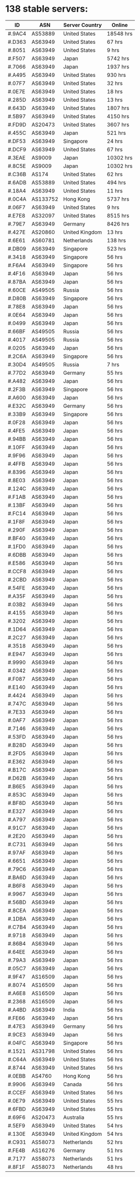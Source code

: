 # 138 stable servers:

| ID | ASN | Server Country | Online |
| ------ | ------ | ------ | ------ |
| #.9AC4 | AS53889 | United States | 18548 hrs |
| #.D363 | AS63949 | United States | 67 hrs |
| #.8051 | AS63949 | United States | 9 hrs |
| #.F507 | AS63949 | Japan | 5742 hrs |
| #.7066 | AS63949 | Japan | 1937 hrs |
| #.A495 | AS63949 | United States | 930 hrs |
| #.07F7 | AS63949 | United States | 32 hrs |
| #.0E7E | AS63949 | United States | 18 hrs |
| #.285D | AS63949 | United States | 13 hrs |
| #.643D | AS63949 | United States | 1807 hrs |
| #.5B97 | AS63949 | United States | 4150 hrs |
| #.FD9D | AS20473 | United States | 3607 hrs |
| #.455C | AS63949 | Japan | 521 hrs |
| #.DF53 | AS63949 | Singapore | 24 hrs |
| #.DCF9 | AS63949 | United States | 67 hrs |
| #.3EAE | AS9009 | Japan | 10302 hrs |
| #.8C5E | AS9009 | Japan | 10302 hrs |
| #.C36B | AS174 | United States | 62 hrs |
| #.6ADB | AS53889 | United States | 494 hrs |
| #.18A4 | AS63949 | United States | 11 hrs |
| #.0C4A | AS133752 | Hong Kong | 5737 hrs |
| #.06F7 | AS63949 | United States | 9 hrs |
| #.E7E8 | AS32097 | United States | 8515 hrs |
| #.79E7 | AS63949 | Germany | 8426 hrs |
| #.427E | AS20860 | United Kingdom | 13 hrs |
| #.6E61 | AS60781 | Netherlands | 138 hrs |
| #.DB09 | AS63949 | Singapore | 523 hrs |
| #.3418 | AS63949 | Singapore | 56 hrs |
| #.F6A4 | AS63949 | Singapore | 56 hrs |
| #.4F16 | AS63949 | Japan | 56 hrs |
| #.87BA | AS63949 | Japan | 56 hrs |
| #.60CE | AS49505 | Russia | 56 hrs |
| #.D80B | AS63949 | Singapore | 56 hrs |
| #.78E8 | AS63949 | Japan | 56 hrs |
| #.0E64 | AS63949 | Japan | 56 hrs |
| #.0499 | AS63949 | Japan | 56 hrs |
| #.66BF | AS49505 | Russia | 56 hrs |
| #.4017 | AS49505 | Russia | 56 hrs |
| #.0205 | AS63949 | Japan | 56 hrs |
| #.2C6A | AS63949 | Singapore | 56 hrs |
| #.30D4 | AS49505 | Russia | 7 hrs |
| #.77D2 | AS63949 | Germany | 55 hrs |
| #.A482 | AS63949 | Japan | 56 hrs |
| #.2F3B | AS63949 | Singapore | 56 hrs |
| #.A600 | AS63949 | Japan | 56 hrs |
| #.E32C | AS63949 | Germany | 56 hrs |
| #.33B9 | AS63949 | Singapore | 56 hrs |
| #.0F28 | AS63949 | Japan | 56 hrs |
| #.4FE5 | AS63949 | Japan | 56 hrs |
| #.94BB | AS63949 | Japan | 56 hrs |
| #.10FF | AS63949 | Japan | 56 hrs |
| #.9F96 | AS63949 | Japan | 56 hrs |
| #.4FFB | AS63949 | Japan | 56 hrs |
| #.8396 | AS63949 | Japan | 56 hrs |
| #.8E03 | AS63949 | Japan | 56 hrs |
| #.124C | AS63949 | Japan | 56 hrs |
| #.F1AB | AS63949 | Japan | 56 hrs |
| #.13BF | AS63949 | Japan | 56 hrs |
| #.FC14 | AS63949 | Japan | 56 hrs |
| #.1F8F | AS63949 | Japan | 56 hrs |
| #.290F | AS63949 | Japan | 56 hrs |
| #.BF40 | AS63949 | Japan | 56 hrs |
| #.1FD0 | AS63949 | Japan | 56 hrs |
| #.6DBB | AS63949 | Japan | 56 hrs |
| #.E586 | AS63949 | Japan | 56 hrs |
| #.CCF8 | AS63949 | Japan | 56 hrs |
| #.2CBD | AS63949 | Japan | 56 hrs |
| #.54FE | AS63949 | Japan | 56 hrs |
| #.A35F | AS63949 | Japan | 56 hrs |
| #.03B2 | AS63949 | Japan | 56 hrs |
| #.4155 | AS63949 | Japan | 56 hrs |
| #.3202 | AS63949 | Japan | 56 hrs |
| #.1D64 | AS63949 | Japan | 56 hrs |
| #.2C27 | AS63949 | Japan | 56 hrs |
| #.3518 | AS63949 | Japan | 56 hrs |
| #.E947 | AS63949 | Japan | 56 hrs |
| #.9990 | AS63949 | Japan | 56 hrs |
| #.0342 | AS63949 | Japan | 56 hrs |
| #.F087 | AS63949 | Japan | 56 hrs |
| #.E140 | AS63949 | Japan | 56 hrs |
| #.4424 | AS63949 | Japan | 56 hrs |
| #.747C | AS63949 | Japan | 56 hrs |
| #.7E33 | AS63949 | Japan | 56 hrs |
| #.0AF7 | AS63949 | Japan | 56 hrs |
| #.7146 | AS63949 | Japan | 56 hrs |
| #.53FD | AS63949 | Japan | 56 hrs |
| #.B28D | AS63949 | Japan | 56 hrs |
| #.2FD5 | AS63949 | Japan | 56 hrs |
| #.E362 | AS63949 | Japan | 56 hrs |
| #.B17C | AS63949 | Japan | 56 hrs |
| #.D62B | AS63949 | Japan | 56 hrs |
| #.B6E5 | AS63949 | Japan | 56 hrs |
| #.853C | AS63949 | Japan | 56 hrs |
| #.BF8D | AS63949 | Japan | 56 hrs |
| #.E327 | AS63949 | Japan | 56 hrs |
| #.A797 | AS63949 | Japan | 56 hrs |
| #.91C7 | AS63949 | Japan | 56 hrs |
| #.2E20 | AS63949 | Japan | 56 hrs |
| #.C731 | AS63949 | Japan | 56 hrs |
| #.97AF | AS63949 | Japan | 56 hrs |
| #.6651 | AS63949 | Japan | 56 hrs |
| #.79C6 | AS63949 | Japan | 56 hrs |
| #.BA6D | AS63949 | Japan | 56 hrs |
| #.B6F8 | AS63949 | Japan | 56 hrs |
| #.9967 | AS63949 | Japan | 56 hrs |
| #.56BD | AS63949 | Japan | 56 hrs |
| #.8CEA | AS63949 | Japan | 56 hrs |
| #.1DBA | AS63949 | Japan | 56 hrs |
| #.C7B4 | AS63949 | Japan | 56 hrs |
| #.9718 | AS63949 | Japan | 56 hrs |
| #.86B4 | AS63949 | Japan | 56 hrs |
| #.64EE | AS63949 | Japan | 56 hrs |
| #.79A3 | AS63949 | Japan | 56 hrs |
| #.05C7 | AS63949 | Japan | 56 hrs |
| #.9F47 | AS16509 | Japan | 56 hrs |
| #.8074 | AS16509 | Japan | 56 hrs |
| #.A6E8 | AS16509 | Japan | 56 hrs |
| #.2368 | AS16509 | Japan | 56 hrs |
| #.A4BD | AS63949 | India | 56 hrs |
| #.FE66 | AS63949 | Japan | 56 hrs |
| #.47E3 | AS63949 | Germany | 56 hrs |
| #.9CE3 | AS63949 | Japan | 56 hrs |
| #.04FC | AS63949 | Singapore | 56 hrs |
| #.1521 | AS31798 | United States | 56 hrs |
| #.C64A | AS63949 | United States | 56 hrs |
| #.8744 | AS63949 | United States | 56 hrs |
| #.0EBB | AS4760 | Hong Kong | 56 hrs |
| #.9906 | AS63949 | Canada | 56 hrs |
| #.CCEF | AS63949 | United States | 56 hrs |
| #.0E79 | AS63949 | United States | 55 hrs |
| #.6FBD | AS63949 | United States | 55 hrs |
| #.69F6 | AS20473 | Australia | 55 hrs |
| #.5EF9 | AS63949 | United States | 54 hrs |
| #.130E | AS63949 | United Kingdom | 54 hrs |
| #.C931 | AS58073 | Netherlands | 52 hrs |
| #.FE4B | AS16276 | Germany | 51 hrs |
| #.7177 | AS58073 | Netherlands | 51 hrs |
| #.8F1F | AS58073 | Netherlands | 48 hrs |

